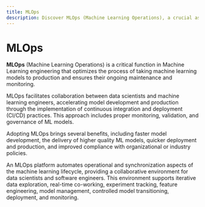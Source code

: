 ```yaml
---
title: MLOps
description: Discover MLOps (Machine Learning Operations), a crucial aspect of Machine Learning engineering that streamlines the transition of machine learning models to production while ensuring ongoing maintenance and monitoring. Explore how MLOps facilitates collaboration between data scientists and machine learning engineers, accelerating model development and production through the implementation of continuous integration and deployment (CI/CD) practices. Learn about the benefits of adopting MLOps, including faster model development, higher quality ML models, quicker deployment, and enhanced compliance with organizational or industry policies. Dive into the automated operational and synchronization aspects of the machine learning lifecycle provided by MLOps platforms, fostering a collaborative environment for iterative data exploration, real-time co-working, experiment tracking, feature engineering, model management, and controlled model transitioning, deployment, and monitoring.
---
```


# MLOps

**MLOps** (Machine Learning Operations) is a critical function in Machine Learning engineering that optimizes the process of taking machine learning models to production and ensures their ongoing maintenance and monitoring.

MLOps facilitates collaboration between data scientists and machine learning engineers, accelerating model development and production through the implementation of continuous integration and deployment (CI/CD) practices. This approach includes proper monitoring, validation, and governance of ML models.

Adopting MLOps brings several benefits, including faster model development, the delivery of higher quality ML models, quicker deployment and production, and improved compliance with organizational or industry policies.

An MLOps platform automates operational and synchronization aspects of the machine learning lifecycle, providing a collaborative environment for data scientists and software engineers. This environment supports iterative data exploration, real-time co-working, experiment tracking, feature engineering, model management, controlled model transitioning, deployment, and monitoring.
